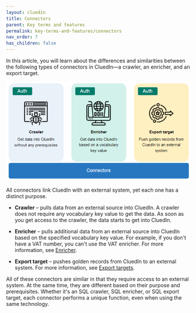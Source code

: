 ```yaml
---
layout: cluedin
title: Connectors
parent: Key terms and features
permalink: key-terms-and-features/connectors
nav_order: 7
has_children: false
---
```


In this article, you will learn about the differences and similarities between the following types of connectors in CluedIn—a crawler, an enricher, and an export target.

![connectors.png](../../assets/images/key-terms-and-features/connectors.png)

All connectors link CluedIn with an external system, yet each one has a distinct purpose.

- **Crawler** – pulls data from an external source into CluedIn. A crawler does not require any vocabulary key value to get the data. As soon as you get access to the crawler, the data starts to get into CluedIn.

- **Enricher** – pulls additional data from an external source into CluedIn based on the specified vocabulary key value. For example, if you don't have a VAT number, you can't use the VAT enricher. For more information, see [Enricher](/preparation/enricher).

- **Export target** – pushes golden records from CluedIn to an external system. For more information, see [Export targets](/consume/export-targets).

All of these connectors are similar in that they require access to an external system. At the same time, they are different based on their purpose and prerequisites. Whether it's an SQL crawler, SQL enricher, or SQL export target, each connector performs a unique function, even when using the same technology.